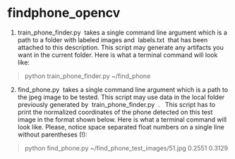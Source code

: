 # findphone_opencv

1) train_phone_finder.py ​ takes a single command line argument which is a path to a
folder with labeled images and ​ labels.txt​ ​ that has been attached to this
description. This script may generate any artifacts you want in the current folder.
Here is what a terminal command will look like:
> python train_phone_finder.py ~/find_phone 

2) find_phone.py ​ takes a single command line argument which is a path to the jpeg
image to be tested. This script may use data in the local folder previously
generated by ​ train_phone_finder.py ​ . ​ ​ This script has to print the normalized
coordinates of the phone detected on this test image in the format shown below.
Here is what a terminal command will look like. Please, notice space separated
float numbers on a single line without parentheses (!):
> python find_phone.py ~/find_phone_test_images/51.jpg 
0.2551 0.3129 
